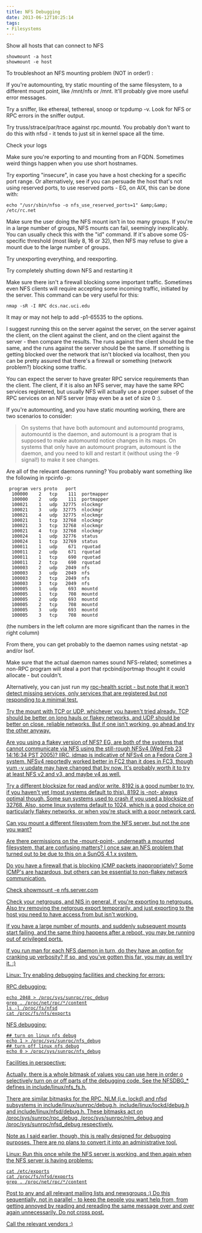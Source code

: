 ```yaml
---
title: NFS Debugging
date: 2013-06-12T10:25:14
tags:
- Filesystems
---
```


Show all hosts that can connect to NFS

    showmount -a host
    showmount -e host

To troubleshoot an NFS mounting problem (NOT in order!) :

If you're automounting, try static mounting of the same filesystem,
to a different mount point, like /mnt/nfs or /mnt.  It'll probably give
more useful error messages.

Try a sniffer, like ethereal, tethereal, snoop or tcpdump -v.  Look
for NFS or RPC errors in the sniffer output.

Try truss/strace/par/trace
against rpc.mountd.  You probably don't want to do this with nfsd - it
tends to just sit in kernel space all the time.

Check your logs

Make sure you're exporting to and mounting from an FQDN.  Sometimes
weird things happen when you use short hostnames.

Try exporting "insecure", in case you have a host checking for a
specific port range.  Or alternatively, see if you can persuade the host
that's not using reserved ports, to use reserved ports - EG, on
AIX, this can be done with:

    echo "/usr/sbin/nfso -o nfs_use_reserved_ports=1" &amp;&amp; /etc/rc.net

Make sure the user doing the NFS mount isn't in too many groups.  If
you're in a large number of groups, NFS mounts can fail, seemingly
inexplicably.  You can usually check this with the "id" command.
If it's above some OS-specific
threshold (most likely 8, 16 or 32), then NFS may refuse to give a mount
due to the large number of groups.

Try unexporting everything, and reexporting.

Try completely shutting down NFS and restarting it

Make sure there isn't a firewall blocking some important traffic.
Sometimes even NFS clients will require accepting some incoming traffic,
initiated by the server.  This command can be very useful for this:

    nmap -sR -I RPC dcs.nac.uci.edu

It may or may not help to add -p1-65535 to the options.

I suggest running this on the server against the server, on the server
against the client, on the client against the client, and on the client
against the server - then compare the results.  The runs against the
client should be the same, and the runs against the server should be the
same.  If something is getting blocked over the network that isn't
blocked via localhost, then you can be pretty assured that there's a
firewall or something (network problem?) blocking some traffic.

You can expect the server to have greater RPC service requirements than the
client.  The client, if it is also an NFS server, may have the same RPC
services registered, but usually NFS will actually use</i> a proper
subset of the RPC services on an NFS server (may even be a set of size 0
:).

If you're automounting, and you have static mounting working, there
are two scenarios to consider:

> On systems that have both automount and automountd programs,
> automountd is the daemon, and automount is a program that is supposed
> to make automountd notice changes in its maps.
> On systems that only have an automount program, automount is the
> daemon, and you need to kill and restart it (without</i> using the
> -9 signal!) to make it see changes.


Are all of the relevant daemons running?  You probably want something
like the following in rpcinfo -p:

     program vers proto   port
      100000    2   tcp    111  portmapper
      100000    2   udp    111  portmapper
      100021    1   udp  32775  nlockmgr
      100021    3   udp  32775  nlockmgr
      100021    4   udp  32775  nlockmgr
      100021    1   tcp  32768  nlockmgr
      100021    3   tcp  32768  nlockmgr
      100021    4   tcp  32768  nlockmgr
      100024    1   udp  32776  status
      100024    1   tcp  32769  status
      100011    1   udp    671  rquotad
      100011    2   udp    671  rquotad
      100011    1   tcp    690  rquotad
      100011    2   tcp    690  rquotad
      100003    2   udp   2049  nfs
      100003    3   udp   2049  nfs
      100003    2   tcp   2049  nfs
      100003    3   tcp   2049  nfs
      100005    1   udp    693  mountd
      100005    1   tcp    708  mountd
      100005    2   udp    693  mountd
      100005    2   tcp    708  mountd
      100005    3   udp    693  mountd
      100005    3   tcp    708  mountd

(the numbers in the left column are more significant than the names in
the right column)

From there, you can get probably to the daemon names using netstat -ap
and/or lsof.

Make sure that the actual daemon names sound NFS-related; sometimes a
non-RPC program will steal a port that rpcbind/portmap thought it could
allocate - but couldn't.

Alternatively, you can just run my <a
href="http://stromberg.dnsalias.org/~dstromberg/rpc-health.html">rpc-health
script - but note that it won't detect missing services, only services
that are registered but not responding to a minimal test.

Try the mount with TCP or UDP, whichever you haven't tried already.
TCP should be better on long hauls or flakey networks, and UDP should be
better on close, reliable networks.  But if one isn't working, go ahead
and try the other anyway.

Are you using a flakey version of NFS?  EG, are both of the systems that
cannot communicate via NFS using the still-rough NFSv4 (Wed Feb 23
14:16:34 PST 2005)?  IIRC, idmap is indicative of NFSv4 on a Fedora Core
3 system.  NFSv4 reportedly worked better in FC2 than it does in FC3,
though yum -y update may have changed that by now.  It's probably worth
it to try at least NFS v2 and v3, and maybe v4 as well.

Try a different blocksize for read and/or write.  8192 is a good
number to try, if you haven't yet (most systems default to this).  8192
is -not- always optimal though.  Some sun systems used to crash if you
used a blocksize of 32768.  Also, some linux systems default to 1024,
which is a good choice on particularly flakey networks, or when you're
stuck with a poor network card.

Can you mount a different filesystem from the NFS server, but not the
one you want?

Are there permissions on the -mount-point-, underneath a mounted
filesystem, that are confusing matters?  I once saw an NFS problem that
turned out to be due to this on a SunOS 4.1.x system.

Do you have a firewall that is blocking ICMP packets inappropriately?
Some ICMP's are hazardous, but others can be essential to non-flakey
network communication.

Check showmount -e nfs.server.com

Check your netgroups, and NIS in general, if you're exporting to
netgroups.  Also try removing the netgroup export temporarily, and just
exporting to the host you need to have access from but isn't working.

If you have a large number of mounts, and suddenly subsequent mounts
start failing, and the same thing happens after a reboot, you may be
running out of privileged ports.

If you run man for each NFS daemon in turn, do they have an option for
cranking up verbosity?  If so, and you've gotten this far, you may as
well try it.  :)

Linux: Try enabling debugging facilities and checking for errors:

RPC debugging:

    echo 2048 > /proc/sys/sunrpc/rpc_debug
    grep . /proc/net/rpc/*/content
    ls -l /proc/fs/nfsd
    cat /proc/fs/nfs/exports

NFS debugging:

    ## turn on linux nfs debug
    echo 1 > /proc/sys/sunrpc/nfs_debug
    ## turn off linux nfs debug
    echo 0 > /proc/sys/sunrpc/nfs_debug

Facilities in perspective:

Actually, there is a whole bitmask of values you can use here in order
o selectively turn on or off parts of the debugging code.
See the NFSDBG_* defines in include/linux/nfs_fs.h.

There are similar bitmasks for the RPC, NLM (i.e. lockd) and nfsd
subsystems in include/linux/sunrpc/debug.h, include/linux/lockd/debug.h
and include/linux/nfsd/debug.h. These bitmasks act
on /proc/sys/sunrpc/rpc_debug, /proc/sys/sunrpc/nlm_debug
and /proc/sys/sunrpc/nfsd_debug respectively.

Note as I said earlier, though, this is really designed for debugging
purposes. There are no plans to convert it into an administrative tool.

Linux: Run this once while the NFS server is working, and then again when
the NFS server is having problems:

```
cat /etc/exports
cat /proc/fs/nfsd/exports
grep . /proc/net/rpc/*/content
```


Post to any and all relevant mailing lists and newsgroups :)  Do
this sequentially, not in parallel - to keep the people you want help
from, from getting annoyed by reading and rereading the same message
over and over again unnecessarily.  Do not cross post.

Call the relevant vendors :)

